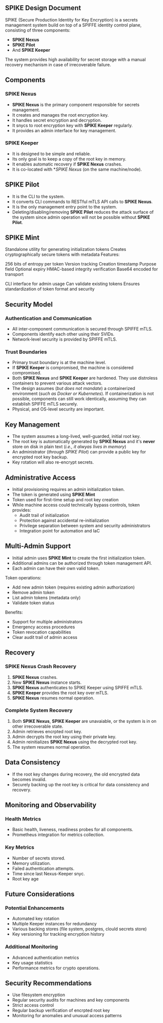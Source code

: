 ## SPIKE Design Document

SPIKE (Secure Production Identity for Key Encryption) is a secrets management
system build on top of a SPIFFE identity control plane, consisting of three
components:

* **SPIKE Nexus**
* **SPIKE Pilot**
* And **SPIKE Keeper**

The system provides high availability for secret storage with a manual recovery
mechanism in case of irrecoverable failure.

## Components

### SPIKE Nexus

* **SPIKE Nexus** is the primary component responsible for secrets management.
* It creates and manages the root encryption key.
* It handles secret encryption and decryption.
* It snycs to root encryption key with **SPIKE Keeper** regularly.
* It provides an admin interface for key management.

### SPIKE Keeper

* It is designed to be simple and reliable.
* Its only goal is to keep a copy of the root key in memory.
* It enables automatic recovery if **SPIKE Nexus** crashes.
* It is co-located with **SPIKE Nexus* (on the same machine/node).

## SPIKE Pilot

* It is the CLI to the system.
* It converts CLI commands to RESTful mTLS API calls to **SPIKE Nexus**.
* It is the only management entry point to the system.
* Deleting/disabling/removing **SPIKE Pilot** reduces the attack surface
  of the system since admin operation will not be possible without
  **SPIKE Pilot**.


## SPIKE Mint

Standalone utility for generating initialization tokens
Creates cryptographically secure tokens with metadata
Features:

256 bits of entropy per token
Version tracking
Creation timestamp
Purpose field
Optional expiry
HMAC-based integrity verification
Base64 encoded for transport


CLI interface for admin usage
Can validate existing tokens
Ensures standardization of token format and security


## Security Model

### Authentication and Communication

* All inter-component communication is secured through SPIFFE mTLS.
* Components identify each other using their SVIDs.
* Network-level security is provided by SPIFFE mTLS.

### Trust Boundaries

* Primary trust boundary is at the machine level.
* If **SPIKE Keeper** is compromised, the machine is considered compromised.
* Both **SPIKE Nexus** and **SPIKE Keeper** are hardened. They use distroless
  containers to prevent various attack vectors.
* The design assumes (*but does not mandate*) a containerized environment
  (*such as Docker or Kubernetes*). If containerization is not possible, 
  components can still work identically, assuming they can establish
  SPIFFE mTLS securely.
* Physical, and OS-level security are important.

## Key Management

* The system assumes a long-lived, well-guarded, initial root key.
* The root key is automatically generated by **SPIKE Nexus** and it's
  **never** store on disk in plain text (*i.e., it alwyas lives in 
  memory*)
* An administrator (*through SPIKE Pilot*) can provide a public key for
  encrypted root key backup.
* Key rotation will also re-encrypt secrets.

## Administrative Access

* Initial provisioning requires an admin initialization token.
* The token is generated using **SPIKE Mint**
* Token used for first-time setup and root key creation
* While machine access could technically bypass controls, token provides:
  * Audit trail of initialization
  * Protection against accidental re-initialization
  * Privilege separation between system and security administrators
  * Integration point for automation and IaC

## Multi-Admin Support

* Initial admin uses **SPIKE Mint** to create the first initialization token.
* Additional admins can be authorized through token management API.
* Each admin can have their own valid token.

Token operations:
* Add new admin token (requires existing admin authorization)
* Remove admin token
* List admin tokens (metadata only)
* Validate token status

Benefits:
* Support for multiple administrators
* Emergency access procedures
* Token revocation capabilities
* Clear audit trail of admin access

## Recovery

### SPIKE Nexus Crash Recovery

1. **SPIKE Nexus** crashes.
2. New **SPIKE Nexus** instance starts.
3. **SPIKE Nexus** authenticates to SPIKE Keeper using SPIFFE mTLS.
4. **SPIKE Keeper** provides the root key over mTLS.
5. **SPIKE Nexus** resumes normal operation.

### Complete System Recovery

1. Both **SPIKE Nexus**, **SPIKE Keeper** are unavaiable, or the system is
  in on other irrecoverable state.
2. Admin retrieves encrpted root key.
3. Admin decrypts the root key using their private key.
4. Admin reinitializes **SPIKE Nexus** using the decrypted root key.
5. The system resumes normal operation.

## Data Consistency

* If the root key changes during recovery, the old encrypted data becomes
  invalid.
* Securely backing up the root key is critical for data consistency and
  recovery.

## Monitoring and Observability

### Health Metrics

* Basic health, liveness, readiness probes for all components.
* Prometheus integration for metrics collection.

### Key Metrics

* Number of secrets stored.
* Memory utilization.
* Failed authentication attempts.
* Time since last Nexus-Keeper snyc.
* Root key age

## Future Considerations

### Potential Enhancements

* Automated key rotation
* Multiple Keeper instances for redundancy
* Various backing stores (file system, postgres, clould secrets store)
* Key versioning for tracking encryption history

### Additional Monitoring

* Advanced authentication metrics
* Key usage statistics
* Performance metrics for crypto operations.

## Security Recommendations

* Use filesystem encryption
* Regular security audits for machines and key components
* Strict access control
* Regular backup verification of encrpted root key
* Monitoring for anomalies and unusual access patterns





















